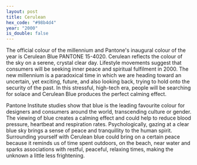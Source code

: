```yaml
---
layout: post
title: Cerulean
hex_code: "#98b4d4"
year: "2000"
is_double: false
---
```

The official colour of the millennium and Pantone's inaugural colour of the year is Cerulean Blue PANTONE 15-4020. Cerulean reflects the colour of the sky on a serene, crystal clear day. Lifestyle movements suggest that consumers will be seeking inner peace and spiritual fulfilment in 2000. The new millennium is a paradoxical time in which we are heading toward an uncertain, yet exciting, future, and also looking back, trying to hold onto the security of the past. In this stressful, high-tech era, people will be searching for solace and Cerulean Blue produces the perfect calming effect.

Pantone Institute studies show that blue is the leading favourite colour for designers and consumers around the world, transcending culture or gender. The viewing of blue creates a calming effect and could help to reduce blood pressure, heartbeat and respiration rates. Psychologically, gazing at a clear blue sky brings a sense of peace and tranquillity to the human spirit. Surrounding yourself with Cerulean blue could bring on a certain peace because it reminds us of time spent outdoors, on the beach, near water and sparks associations with restful, peaceful, relaxing times, making the unknown a little less frightening.
